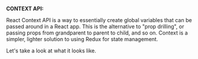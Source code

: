 **CONTEXT API:**

React Context API is a way to essentially create global variables that can be passed around in a React app. This is the alternative to "prop drilling", or passing props from grandparent to parent to child, and so on. Context is a simpler, lighter solution to using Redux for state management.

Let's take a look at what it looks like.
